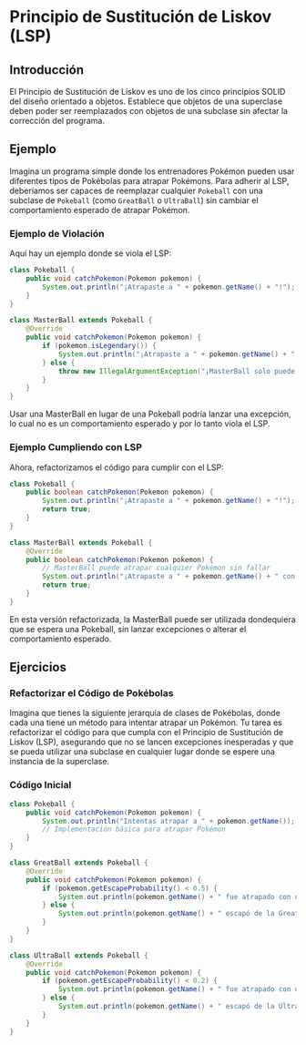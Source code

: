 # Principio de Sustitución de Liskov (LSP)

## Introducción

El Principio de Sustitución de Liskov es uno de los cinco principios SOLID del diseño orientado a objetos. Establece que objetos de una superclase deben poder ser reemplazados con objetos de una subclase sin afectar la corrección del programa.

## Ejemplo

Imagina un programa simple donde los entrenadores Pokémon pueden usar diferentes tipos de Pokébolas para atrapar Pokémons. Para adherir al LSP, deberíamos ser capaces de reemplazar cualquier `Pokeball` con una subclase de `Pokeball` (como `GreatBall` o `UltraBall`) sin cambiar el comportamiento esperado de atrapar Pokémon.

### Ejemplo de Violación

Aquí hay un ejemplo donde se viola el LSP:

```java
class Pokeball {
    public void catchPokemon(Pokemon pokemon) {
        System.out.println("¡Atrapaste a " + pokemon.getName() + "!");
    }
}

class MasterBall extends Pokeball {
    @Override
    public void catchPokemon(Pokemon pokemon) {
        if (pokemon.isLegendary()) {
            System.out.println("¡Atrapaste a " + pokemon.getName() + " con MasterBall!");
        } else {
            throw new IllegalArgumentException("¡MasterBall solo puede atrapar Pokémon legendarios!");
        }
    }
}
```
Usar una MasterBall en lugar de una Pokeball podría lanzar una excepción, lo cual no es un comportamiento esperado y por lo tanto viola el LSP.

### Ejemplo Cumpliendo con LSP

Ahora, refactorizamos el código para cumplir con el LSP:

```java 
class Pokeball {
    public boolean catchPokemon(Pokemon pokemon) {
        System.out.println("¡Atrapaste a " + pokemon.getName() + "!");
        return true;
    }
}

class MasterBall extends Pokeball {
    @Override
    public boolean catchPokemon(Pokemon pokemon) {
        // MasterBall puede atrapar cualquier Pokémon sin fallar
        System.out.println("¡Atrapaste a " + pokemon.getName() + " con MasterBall!");
        return true;
    }
}

```

En esta versión refactorizada, la MasterBall puede ser utilizada dondequiera que se espera una Pokeball, sin lanzar excepciones o alterar el comportamiento esperado.

## Ejercicios 

### Refactorizar el Código de Pokébolas

Imagina que tienes la siguiente jerarquía de clases de Pokébolas, donde cada una tiene un método para intentar atrapar un Pokémon. Tu tarea es refactorizar el código para que cumpla con el Principio de Sustitución de Liskov (LSP), asegurando que no se lancen excepciones inesperadas y que se pueda utilizar una subclase en cualquier lugar donde se espere una instancia de la superclase.

### Código Inicial

```java
class Pokeball {
    public void catchPokemon(Pokemon pokemon) {
        System.out.println("Intentas atrapar a " + pokemon.getName());
        // Implementación básica para atrapar Pokémon
    }
}

class GreatBall extends Pokeball {
    @Override
    public void catchPokemon(Pokemon pokemon) {
        if (pokemon.getEscapeProbability() < 0.5) {
            System.out.println(pokemon.getName() + " fue atrapado con una GreatBall!");
        } else {
            System.out.println(pokemon.getName() + " escapó de la GreatBall.");
        }
    }
}

class UltraBall extends Pokeball {
    @Override
    public void catchPokemon(Pokemon pokemon) {
        if (pokemon.getEscapeProbability() < 0.2) {
            System.out.println(pokemon.getName() + " fue atrapado con una UltraBall!");
        } else {
            System.out.println(pokemon.getName() + " escapó de la UltraBall.");
        }
    }
}
```